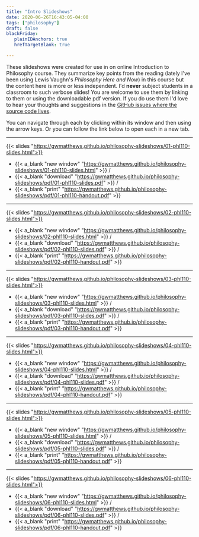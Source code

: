 ```yaml
---
title: "Intro Slideshows"
date: 2020-06-26T16:43:05-04:00
tags: ["philosophy"]
draft: false
blackFriday: 
   plainIDAnchors: true
   hrefTargetBlank: true

---
```


These slideshows were created for use in on online Introduction to Philosophy course. <!--more--> They summarize key points from the reading (lately I've been using Lewis Vaughn's *Philosophy Here and Now*) in this course but the content here is more or less independent. I'd __never__ subject students in a classroom to such verbose slides! You are welcome to use them by linking to them or using the downloadable pdf version. If you do use them I'd love to hear your thoughts and suggestions in the [GitHub issues where the source code lives](https://github.com/gwmatthews/philosophy-slideshows/issues).

You can navigate through each by clicking within its window and then using the arrow keys. Or you can follow the link below to open each in a new tab.

***

{{< slides "https://gwmatthews.github.io/philosophy-slideshows/01-phl110-slides.html">}}

- {{< a_blank  "new window" "https://gwmatthews.github.io/philosophy-slideshows/01-phl110-slides.html"  >}} /
- {{< a_blank  "download" "https://gwmatthews.github.io/philosophy-slideshows/pdf/01-phl110-slides.pdf"  >}} /
- {{< a_blank  "print" "https://gwmatthews.github.io/philosophy-slideshows/pdf/01-phl110-handout.pdf"  >}}


***

{{< slides "https://gwmatthews.github.io/philosophy-slideshows/02-phl110-slides.html">}}

- {{< a_blank  "new window" "https://gwmatthews.github.io/philosophy-slideshows/02-phl110-slides.html"  >}} /
- {{< a_blank  "download" "https://gwmatthews.github.io/philosophy-slideshows/pdf/02-phl110-slides.pdf"  >}} /
- {{< a_blank  "print" "https://gwmatthews.github.io/philosophy-slideshows/pdf/02-phl110-handout.pdf"  >}}


***

{{< slides "https://gwmatthews.github.io/philosophy-slideshows/03-phl110-slides.html">}}

- {{< a_blank  "new window" "https://gwmatthews.github.io/philosophy-slideshows/03-phl110-slides.html"  >}} /
- {{< a_blank  "download" "https://gwmatthews.github.io/philosophy-slideshows/pdf/03-phl110-slides.pdf"  >}} /
- {{< a_blank  "print" "https://gwmatthews.github.io/philosophy-slideshows/pdf/03-phl110-handout.pdf"  >}}


***

{{< slides "https://gwmatthews.github.io/philosophy-slideshows/04-phl110-slides.html">}}

- {{< a_blank  "new window" "https://gwmatthews.github.io/philosophy-slideshows/04-phl110-slides.html"  >}} /
- {{< a_blank  "download" "https://gwmatthews.github.io/philosophy-slideshows/pdf/04-phl110-slides.pdf"  >}} /
- {{< a_blank  "print" "https://gwmatthews.github.io/philosophy-slideshows/pdf/04-phl110-handout.pdf"  >}}


***

{{< slides "https://gwmatthews.github.io/philosophy-slideshows/05-phl110-slides.html">}}

- {{< a_blank  "new window" "https://gwmatthews.github.io/philosophy-slideshows/05-phl110-slides.html"  >}} /
- {{< a_blank  "download" "https://gwmatthews.github.io/philosophy-slideshows/pdf/05-phl110-slides.pdf"  >}} /
- {{< a_blank  "print" "https://gwmatthews.github.io/philosophy-slideshows/pdf/05-phl110-handout.pdf"  >}}


***

{{< slides "https://gwmatthews.github.io/philosophy-slideshows/06-phl110-slides.html">}}

- {{< a_blank  "new window" "https://gwmatthews.github.io/philosophy-slideshows/06-phl110-slides.html"  >}} /
- {{< a_blank  "download" "https://gwmatthews.github.io/philosophy-slideshows/pdf/06-phl110-slides.pdf"  >}} /
- {{< a_blank  "print" "https://gwmatthews.github.io/philosophy-slideshows/pdf/06-phl110-handout.pdf"  >}}


